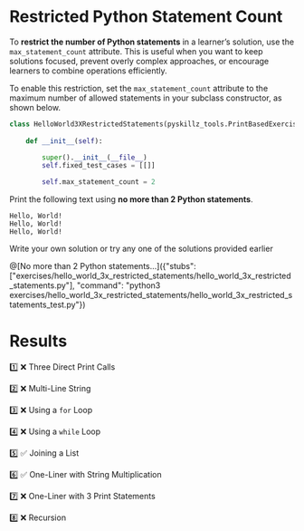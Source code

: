 # Restricted Python Statement Count

To **restrict the number of Python statements** in a learner’s solution, use the `max_statement_count` attribute. This is useful when you want to keep solutions focused, prevent overly complex approaches, or encourage learners to combine operations efficiently.

To enable this restriction, set the `max_statement_count` attribute to the maximum number of allowed statements in your subclass constructor, as shown below.

```python
class HelloWorld3XRestrictedStatements(pyskillz_tools.PrintBasedExercise):
    
    def __init__(self):

        super().__init__(__file__)
        self.fixed_test_cases = [[]]

        self.max_statement_count = 2
```

Print the following text using **no more than 2 Python statements**.

```text
Hello, World!
Hello, World!
Hello, World!
```

Write your own solution or try any one of the solutions provided earlier

@[No more than 2 Python statements...]({"stubs": ["exercises/hello_world_3x_restricted_statements/hello_world_3x_restricted_statements.py"], "command": "python3 exercises/hello_world_3x_restricted_statements/hello_world_3x_restricted_statements_test.py"})


# Results

1️⃣ ❌ Three Direct Print Calls

2️⃣ ❌ Multi-Line String

3️⃣ ❌ Using a `for` Loop

4️⃣ ❌ Using a `while` Loop

5️⃣ ✅ Joining a List

6️⃣ ✅ One-Liner with String Multiplication

7️⃣ ❌ One-Liner with 3 Print Statements

8️⃣ ❌ Recursion
